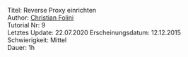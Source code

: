 Titel: Reverse Proxy einrichten  
Author: <a href="mailto:christian.folini@netnea.com">Christian Folini</a>  
Tutorial Nr: 9  
Letztes Update: 22.07.2020
Erscheinungsdatum: 12.12.2015  
Schwierigkeit: Mittel  
Dauer: 1h  
